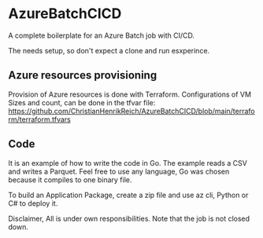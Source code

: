 # AzureBatchCICD

A complete boilerplate for an Azure Batch job with CI/CD.

The needs setup, so don't expect a clone and run esxperince.


## Azure resources provisioning
Provision of Azure resources is done with Terraform.
Configurations of VM Sizes and count, can be done in the tfvar file: https://github.com/ChristianHenrikReich/AzureBatchCICD/blob/main/terraform/terraform.tfvars

## Code
It is an example of how to write the code in Go. The example reads a CSV and writes a Parquet. Feel free to use any language, Go was chosen because
it compiles to one binary file.

To build an Application Package, create a zip file and use az cli, Python or C# to deploy it.

Disclaimer, All is under own responsibilities. Note that the job is not closed down.

